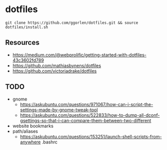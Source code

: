 # dotfiles

```
git clone https://github.com/ggorlen/dotfiles.git && source dotfiles/install.sh
```

## Resources
- https://medium.com/@webprolific/getting-started-with-dotfiles-43c3602fd789
- https://github.com/mathiasbynens/dotfiles
- https://github.com/victoriadrake/dotfiles

## TODO
- gnome 
  - https://askubuntu.com/questions/971067/how-can-i-script-the-settings-made-by-gnome-tweak-tool
  - https://askubuntu.com/questions/522833/how-to-dump-all-dconf-gsettings-so-that-i-can-compare-them-between-two-different
- website bookmarks
- path/aliases
  - https://askubuntu.com/questions/153251/launch-shell-scripts-from-anywhere
.bashrc
